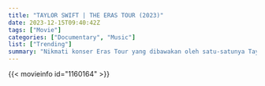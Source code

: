 ```yaml
---
title: "TAYLOR SWIFT | THE ERAS TOUR (2023)"
date: 2023-12-15T09:40:42Z
tags: ["Movie"]
categories: ["Documentary", "Music"]
list: ["Trending"]
summary: "Nikmati konser Eras Tour yang dibawakan oleh satu-satunya Taylor Swift."
---
```



<mux-player stream-type="on-demand"
src="https://kp3d-my.sharepoint.com/personal/ryoo_kp3d_onmicrosoft_com/_layouts/15/download.aspx?share=ERZfjYcnL1hBorn0-edwUmMBMd2SVAWUlwMWqJh_RbsFTQ" prefer-playback="mse" controls>

</mux-player>


{{< movieinfo id="1160164" >}}

<script src="https://cdn.jsdelivr.net/npm/@mux/mux-player"></script>

 <script type="application/ld+json ">
{
"@context": "https://schema.org/",
"@type": "VideoObject",
"name": "TAYLOR SWIFT | THE ERAS TOUR (2023)",
"contentUrl": "https://stream.mux.com/C2sJG8uob02201L4m48nJamoYX3VtK7702hVRQ8mEBkNfA.m3u8",
"thumbnailUrl": "https://www.themoviedb.org/t/p/original/4jZrdn8UNEqRDCPiPBRTXpEOZHF.jpg?width=314&fit_mode=preserve&time=25",
"uploadDate": "2023-12-15T09:40:42Z",
}

</script>